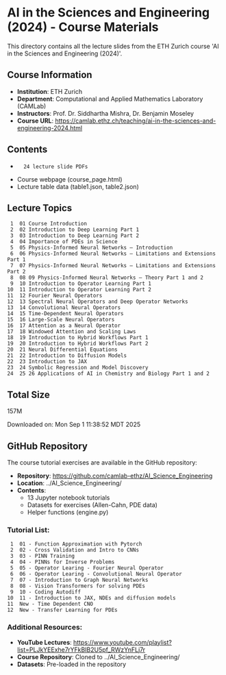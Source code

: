 # AI in the Sciences and Engineering (2024) - Course Materials

This directory contains all the lecture slides from the ETH Zurich course 'AI in the Sciences and Engineering (2024)'.

## Course Information
- **Institution**: ETH Zurich
- **Department**: Computational and Applied Mathematics Laboratory (CAMLab)
- **Instructors**: Prof. Dr. Siddhartha Mishra, Dr. Benjamin Moseley
- **Course URL**: https://camlab.ethz.ch/teaching/ai-in-the-sciences-and-engineering-2024.html

## Contents
-       24 lecture slide PDFs
- Course webpage (course_page.html)
- Lecture table data (table1.json, table2.json)

## Lecture Topics
     1	01 Course Introduction
     2	02 Introduction to Deep Learning Part 1
     3	03 Introduction to Deep Learning Part 2
     4	04 Importance of PDEs in Science
     5	05 Physics-Informed Neural Networks – Introduction
     6	06 Physics-Informed Neural Networks – Limitations and Extensions Part 1
     7	07 Physics-Informed Neural Networks – Limitations and Extensions Part 2
     8	08 09 Physics-Informed Neural Networks – Theory Part 1 and 2
     9	10 Introduction to Operator Learning Part 1
    10	11 Introduction to Operator Learning Part 2
    11	12 Fourier Neural Operators
    12	13 Spectral Neural Operators and Deep Operator Networks
    13	14 Convolutional Neural Operators
    14	15 Time-Dependent Neural Operators
    15	16 Large-Scale Neural Operators
    16	17 Attention as a Neural Operator
    17	18 Windowed Attention and Scaling Laws
    18	19 Introduction to Hybrid Workflows Part 1
    19	20 Introduction to Hybrid Workflows Part 2
    20	21 Neural Differential Equations
    21	22 Introduction to Diffusion Models
    22	23 Introduction to JAX
    23	24 Symbolic Regression and Model Discovery
    24	25 26 Applications of AI in Chemistry and Biology Part 1 and 2

## Total Size
157M

Downloaded on: Mon Sep  1 11:38:52 MDT 2025



## GitHub Repository
The course tutorial exercises are available in the GitHub repository:
- **Repository**: https://github.com/camlab-ethz/AI_Science_Engineering
- **Location**: ../AI_Science_Engineering/
- **Contents**: 
  - 13 Jupyter notebook tutorials
  - Datasets for exercises (Allen-Cahn, PDE data)
  - Helper functions (engine.py)

### Tutorial List:
     1	01 - Function Approximation with Pytorch
     2	02 - Cross Validation and Intro to CNNs
     3	03 - PINN Training
     4	04 - PINNs for Inverse Problems 
     5	05 - Operator Learing - Fourier Neural Operator
     6	06 - Operator Learing - Convolutional Neural Operator
     7	07 - Introduction to Graph Neural Networks
     8	08 - Vision Transformers for solving PDEs
     9	10 - Coding Autodiff
    10	11 - Introduction to JAX, NDEs and diffusion models
    11	New - Time Dependent CNO
    12	New - Transfer Learning for PDEs

### Additional Resources:
- **YouTube Lectures**: https://www.youtube.com/playlist?list=PLJkYEExhe7rYFkBIB2U5pf_RWzYnFLj7r
- **Course Repository**: Cloned to ../AI_Science_Engineering/
- **Datasets**: Pre-loaded in the repository

